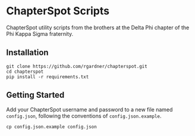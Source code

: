 # ChapterSpot Scripts
ChapterSpot utility scripts from the brothers at the Delta Phi chapter of the
Phi Kappa Sigma fraternity.

## Installation
```
git clone https://github.com/rgardner/chapterspot.git
cd chapterspot
pip install -r requirements.txt
```

## Getting Started
Add your ChapterSpot username and password to a new file named `config.json`,
following the conventions of `config.json.example`.
```
cp config.json.example config.json
```
